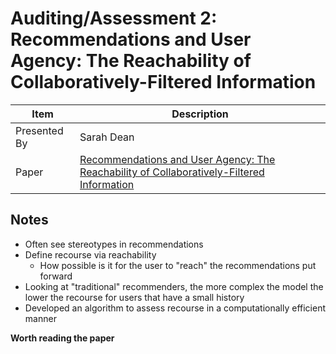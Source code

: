 # Auditing/Assessment 2: Recommendations and User Agency: The Reachability of Collaboratively-Filtered Information

| Item | Description |
| --- | --- | 
| Presented By | Sarah Dean |
| Paper | [Recommendations and User Agency: The Reachability of Collaboratively-Filtered Information](https://dl.acm.org/doi/pdf/10.1145/3351095.3372866?download=true) |



## Notes

- Often see stereotypes in recommendations
- Define recourse via reachability
    - How possible is it for the user to "reach" the recommendations put forward
- Looking at "traditional" recommenders, the more complex the model the lower the recourse for users that have a small history
- Developed an algorithm to assess recourse in a computationally efficient manner


**Worth reading the paper**